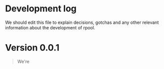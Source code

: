 # Development log

We should edit this file to explain decisions, gotchas and any other relevant
information about the development of rpool.

# Version 0.0.1

> We're
